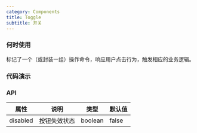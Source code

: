 ```yaml
---
category: Components
title: Toggle
subtitle: 开关
---
```


### 何时使用
标记了一个（或封装一组）操作命令，响应用户点击行为，触发相应的业务逻辑。

### 代码演示
<div id="code-demo"></div>

### API
| 属性 | 说明 | 类型 | 默认值 |
| --- | --- | --- | --- |
| disabled | 按钮失效状态 | boolean | false |
